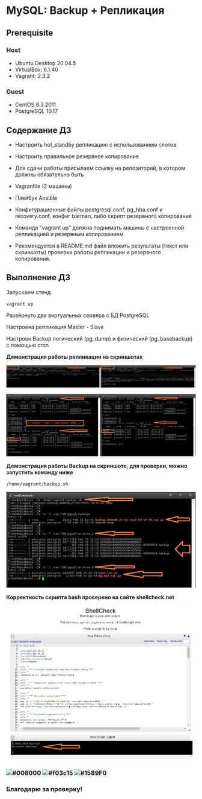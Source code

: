 # MySQL: Backup + Репликация

## **Prerequisite**

### Host ###
- Ubuntu Desktop 20.04.5
- VirtualBox: 6.1.40
- Vagrant: 2.3.2

### Guest ###
- CentOS 8.3.2011
- PostgreSQL 10.17

## **Содержание ДЗ**

- Настроить hot_standby репликацию с использованием слотов

- Настроить правильное резервное копирование

- Для сдачи работы присылаем ссылку на репозиторий, в котором должны обязательно быть

- Vagranfile (2 машины)

- Плейбук Ansible

- Конфигурационные файлы postgresql.conf, pg_hba.conf и recovery.conf, конфиг barman, либо скрипт резервного копирования

- Команда "vagrant up" должна поднимать машины с настроенной репликацией и резервным копированием

- Рекомендуется в README.md файл вложить результаты (текст или скриншоты) проверки работы репликации и резервного копирования.

## **Выполнение ДЗ**

Запускаем стенд
```
vagrant up
```

Развёрнуто два виртуальных сервера с БД PostgreSQL

Настроена репликация Master - Slave

Настроен Backup логический (pg_dump) и физический (pg_basebackup) с помощью cron

**Демонстрация работы репликации на скриншотах**

![replica_db](https://github.com/andrey21x6/dz-otus/blob/main/Postgres_Backup_Replication/scrin/master_slave.jpg)

![replica_db](https://github.com/andrey21x6/dz-otus/blob/main/Postgres_Backup_Replication/scrin/create_db.jpg)

**Демонстрация работы Backup на скриншоте, для проверки, можно запустить команду ниже**

```
/home/vagrant/backup.sh
```

![backup_1](https://github.com/andrey21x6/dz-otus/blob/main/Postgres_Backup_Replication/scrin/backup.jpg)

**Корректность скрипта bash проверено на сайте shellcheck.net**

![backup_1](https://github.com/andrey21x6/dz-otus/blob/main/Postgres_Backup_Replication/scrin/shellcheck.net.jpg)



### ![#008000](https://placehold.co/15x15/008000/008000.png) ![#f03c15](https://placehold.co/15x15/f03c15/f03c15.png) ![#1589F0](https://placehold.co/15x15/1589F0/1589F0.png)
### Благодарю за проверку!
